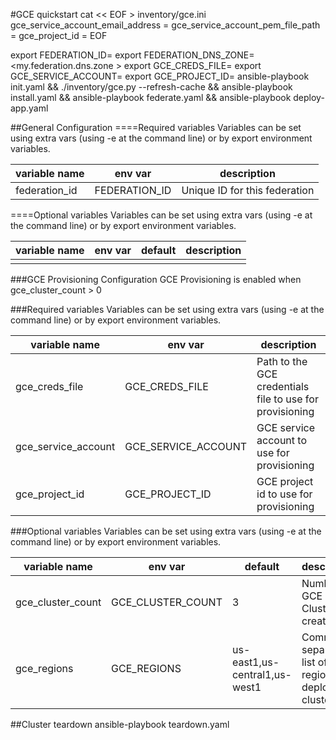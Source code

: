#GCE quickstart
cat << EOF > inventory/gce.ini
gce_service_account_email_address = <service account email address>
gce_service_account_pem_file_path = <path to service account pem file>
gce_project_id = <gce project id>
EOF

export FEDERATION_ID=<my federation id>
export FEDERATION_DNS_ZONE=<my.federation.dns.zone >
export GCE_CREDS_FILE=<path to gce credentials json file>
export GCE_SERVICE_ACCOUNT=<gce service account>
export GCE_PROJECT_ID=<gce project id>
ansible-playbook init.yaml && ./inventory/gce.py --refresh-cache && ansible-playbook install.yaml && ansible-playbook federate.yaml && ansible-playbook deploy-app.yaml 

##General Configuration
====Required variables
Variables can be set using extra vars (using -e at the command line) or by export environment variables.

| variable name | env var | description |
|---------------|---------|-------------|
| federation_id | FEDERATION_ID | Unique ID for this federation |

====Optional variables
Variables can be set using extra vars (using -e at the command line) or by export environment variables.

| variable name | env var | default | description |
|---------------|---------|---------|-------------|
|               |         |         |             |

###GCE Provisioning Configuration
GCE Provisioning is enabled when gce_cluster_count > 0

###Required variables
Variables can be set using extra vars (using -e at the command line) or by export environment variables.

| variable name | env var | description |
|---------------|---------|-------------|
| gce_creds_file | GCE_CREDS_FILE | Path to the GCE credentials file to use for provisioning |
| gce_service_account | GCE_SERVICE_ACCOUNT | GCE service account to use for provisioning |
| gce_project_id | GCE_PROJECT_ID | GCE project id to use for provisioning |

###Optional variables
Variables can be set using extra vars (using -e at the command line) or by export environment variables.

| variable name | env var | default | description |
|---------------|---------|---------|-------------|
| gce_cluster_count | GCE_CLUSTER_COUNT | 3 | Number of GCE Clusters to create |
| gce_regions | GCE_REGIONS | us-east1,us-central1,us-west1 | Comma separated list of regions to deploy clusters to |

##Cluster teardown
ansible-playbook teardown.yaml
